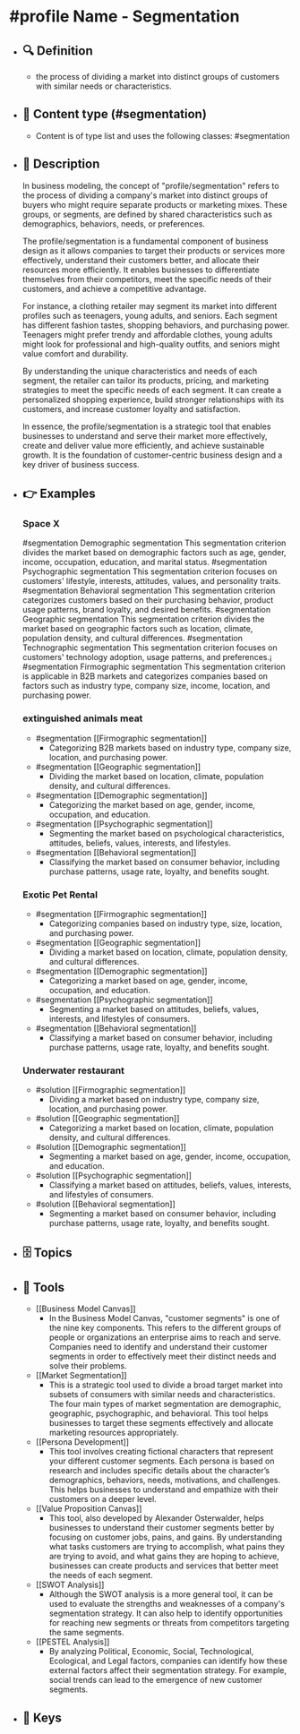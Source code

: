 # #profile Name - Segmentation
- ## 🔍 Definition
  - the process of dividing a market into distinct groups of customers with similar needs or characteristics.
- ## 📰 Content type (#segmentation)
  - Content is of type list and uses the following classes: #segmentation

- ## 📖 Description
  In business modeling, the concept of "profile/segmentation" refers to the process of dividing a company's market into distinct groups of buyers who might require separate products or marketing mixes. These groups, or segments, are defined by shared characteristics such as demographics, behaviors, needs, or preferences. 
  
  The profile/segmentation is a fundamental component of business design as it allows companies to target their products or services more effectively, understand their customers better, and allocate their resources more efficiently. It enables businesses to differentiate themselves from their competitors, meet the specific needs of their customers, and achieve a competitive advantage.
  
  For instance, a clothing retailer may segment its market into different profiles such as teenagers, young adults, and seniors. Each segment has different fashion tastes, shopping behaviors, and purchasing power. Teenagers might prefer trendy and affordable clothes, young adults might look for professional and high-quality outfits, and seniors might value comfort and durability.
  
  By understanding the unique characteristics and needs of each segment, the retailer can tailor its products, pricing, and marketing strategies to meet the specific needs of each segment. It can create a personalized shopping experience, build stronger relationships with its customers, and increase customer loyalty and satisfaction.
  
  In essence, the profile/segmentation is a strategic tool that enables businesses to understand and serve their market more effectively, create and deliver value more efficiently, and achieve sustainable growth. It is the foundation of customer-centric business design and a key driver of business success.
- ## 👉 Examples
  ### Space X
  #segmentation Demographic segmentation
  This segmentation criterion divides the market based on demographic factors such as age, gender, income, occupation, education, and marital status.
  #segmentation Psychographic segmentation
  This segmentation criterion focuses on customers' lifestyle, interests, attitudes, values, and personality traits.
  #segmentation Behavioral segmentation
  This segmentation criterion categorizes customers based on their purchasing behavior, product usage patterns, brand loyalty, and desired benefits.
  #segmentation Geographic segmentation
  This segmentation criterion divides the market based on geographic factors such as location, climate, population density, and cultural differences.
  #segmentation Technographic segmentation
  This segmentation criterion focuses on customers' technology adoption, usage patterns, and preferences.¡
  #segmentation Firmographic segmentation
  This segmentation criterion is applicable in B2B markets and categorizes companies based on factors such as industry type, company size, income, location, and purchasing power.
  ### 
  
  ### extinguished animals meat
  - #segmentation [[Firmographic segmentation]]
  	- Categorizing B2B markets based on industry type, company size, location, and purchasing power.
  - #segmentation [[Geographic segmentation]]
  	- Dividing the market based on location, climate, population density, and cultural differences.
  - #segmentation [[Demographic segmentation]]
  	- Categorizing the market based on age, gender, income, occupation, and education.
  - #segmentation [[Psychographic segmentation]]
  	- Segmenting the market based on psychological characteristics, attitudes, beliefs, values, interests, and lifestyles.
  - #segmentation [[Behavioral segmentation]]
  	- Classifying the market based on consumer behavior, including purchase patterns, usage rate, loyalty, and benefits sought.
  ### Exotic Pet Rental
  - #segmentation [[Firmographic segmentation]]
  	- Categorizing companies based on industry type, size, location, and purchasing power.
  - #segmentation [[Geographic segmentation]]
  	- Dividing a market based on location, climate, population density, and cultural differences.
  - #segmentation [[Demographic segmentation]]
  	- Categorizing a market based on age, gender, income, occupation, and education.
  - #segmentation [[Psychographic segmentation]]
  	- Segmenting a market based on attitudes, beliefs, values, interests, and lifestyles of consumers.
  - #segmentation [[Behavioral segmentation]]
  	- Classifying a market based on consumer behavior, including purchase patterns, usage rate, loyalty, and benefits sought.
  ### Underwater restaurant
  - #solution [[Firmographic segmentation]]
  	- Dividing a market based on industry type, company size, location, and purchasing power.
  - #solution [[Geographic segmentation]]
  	- Categorizing a market based on location, climate, population density, and cultural differences.
  - #solution [[Demographic segmentation]]
  	- Segmenting a market based on age, gender, income, occupation, and education.
  - #solution [[Psychographic segmentation]]
  	- Classifying a market based on attitudes, beliefs, values, interests, and lifestyles of consumers.
  - #solution [[Behavioral segmentation]]
  	- Segmenting a market based on consumer behavior, including purchase patterns, usage rate, loyalty, and benefits sought.
- ## 🗄️ Topics
  
- ## 🧰 Tools
  - [[Business Model Canvas]]
    - In the Business Model Canvas, "customer segments" is one of the nine key components. This refers to the different groups of people or organizations an enterprise aims to reach and serve. Companies need to identify and understand their customer segments in order to effectively meet their distinct needs and solve their problems.
  - [[Market Segmentation]]
    - This is a strategic tool used to divide a broad target market into subsets of consumers with similar needs and characteristics. The four main types of market segmentation are demographic, geographic, psychographic, and behavioral. This tool helps businesses to target these segments effectively and allocate marketing resources appropriately.
  - [[Persona Development]]
    - This tool involves creating fictional characters that represent your different customer segments. Each persona is based on research and includes specific details about the character’s demographics, behaviors, needs, motivations, and challenges. This helps businesses to understand and empathize with their customers on a deeper level.
  - [[Value Proposition Canvas]]
    - This tool, also developed by Alexander Osterwalder, helps businesses to understand their customer segments better by focusing on customer jobs, pains, and gains. By understanding what tasks customers are trying to accomplish, what pains they are trying to avoid, and what gains they are hoping to achieve, businesses can create products and services that better meet the needs of each segment.
  - [[SWOT Analysis]]
    - Although the SWOT analysis is a more general tool, it can be used to evaluate the strengths and weaknesses of a company's segmentation strategy. It can also help to identify opportunities for reaching new segments or threats from competitors targeting the same segments.
  - [[PESTEL Analysis]]
    - By analyzing Political, Economic, Social, Technological, Ecological, and Legal factors, companies can identify how these external factors affect their segmentation strategy. For example, social trends can lead to the emergence of new customer segments.
- ## 🔑 Keys
  
